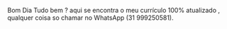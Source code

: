 Bom Dia 
Tudo bem ? 
aqui se encontra o meu currículo 100% atualizado , qualquer coisa so chamar no WhatsApp (31 999250581).
